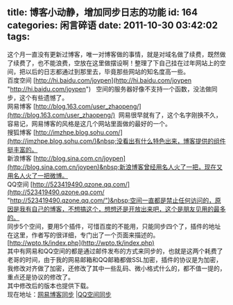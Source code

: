 title: 博客小动静，增加同步日志的功能
id: 164
categories: 闲言碎语
date: 2011-10-30 03:42:02
tags:
---

这个月一直没有更新过博客，唯一对博客做的事情，就是对域名做了续费，既然做了续费了，也不能浪费，空放在这里做摆设啊！整理了下自己挂在过年网站上的空间，把以后的日志都通过到那里去，毕竟那些网站的知名度高一些。
</br>百度空间&nbsp;[http://hi.baidu.com/joypen](http://hi.baidu.com/joypen "http://hi.baidu.com/joypen")&nbsp; &nbsp;空间的服务器好像不支持一个函数，没法做同步，这个有些遗憾了。
</br>网易博客&nbsp;[http://blog.163.com/user_zhaopeng/](http://blog.163.com/user_zhaopeng/)&nbsp; 网易很早就有了，这个名字刚换不久，容易记，网易博客的风格是这几个网站里面做的最好的一个。
</br>搜狐博客&nbsp;[http://imzhpe.blog.sohu.com/](http://imzhpe.blog.sohu.com/)&nbsp;没看出有什么特色出来，博客提供的组件挺丰富的。
</br>新浪博客&nbsp;[http://blog.sina.com.cn/joypen](http://blog.sina.com.cn/joypen)&nbsp;新浪博客曾经用名人火了一把，现在又用名人火了一把微博。
</br>QQ空间&nbsp;[http://523419490.qzone.qq.com/](http://523419490.qzone.qq.com/ "http://523419490.qzone.qq.com/")&nbsp;空间一直都是禁止任何访问的，原因是我有自己的博客，不想搞这个，想想还是开放出来吧，这个是朋友见用的最多的。
</br>同步5个空间，要用5个插件，可惜百度的不能用，只能同步四个了，插件的地址在这里，作者写的很详细，专门出了一个页面来描述的。
</br>[http://wpto.tk/index.php](http://wpto.tk/index.php)
</br>其中有网易和QQ空间的都是通过邮件发布的方式来同步的，也就是这两个耗费了老哥的时间，由于我的网易邮箱和QQ邮箱都做SSL加密，插件的协议是为加密，我修改对齐做了加密，还修改了其中一些乱码、微小格式什么的，都不值一提的，重点还是协议的修改了。
</br>其中修改后的版本也提供下载。
</br>现在地址：[网易博客同步](http://115.com/file/aq67cbbr "网易博客同步") |[QQ空间同步](http://115.com/file/e6dkj0m5 "QQ空间同步")

